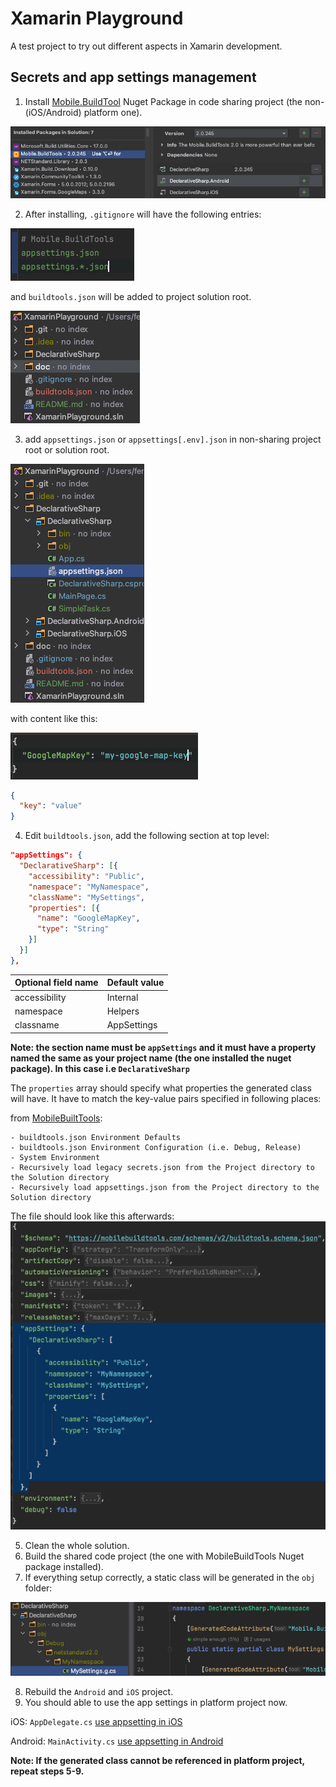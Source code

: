 # Xamarin Playground

A test project to try out different aspects in Xamarin development.

## Secrets and app settings management 

1. Install [Mobile.BuildTool](https://github.com/dansiegel/Mobile.BuildTools) Nuget Package in code sharing project (the non-(iOS/Android) platform one).

![Mobile.BuildTool Nuget Package](doc/appSettings/mobilebuildtools-install.png)

2. After installing, `.gitignore` will have the following entries:

![.ignore modifications](doc/appSettings/mobilebuildtools-ignore.png)

and `buildtools.json` will be added to project solution root.

![buildtools.json added](doc/appSettings/mobilebuildtools-file-added.png)

3. add `appsettings.json` or `appsettings[.env].json` in non-sharing project root or solution root.

![buildtools.json added](doc/appSettings/mobilebuildtools-appsetting.png)

with content like this:

![buildtools.json added](doc/appSettings/mobilebuildtools-appsetting-content.png)

```json
{
  "key": "value"
}
```

4. Edit `buildtools.json`, add the following section at top level:

```json
"appSettings": {
  "DeclarativeSharp": [{
    "accessibility": "Public",
    "namespace": "MyNamespace",
    "className": "MySettings",
    "properties": [{
      "name": "GoogleMapKey",
      "type": "String"
    }]
  }]
},
```
Optional field name | Default value
:---|:--- 
accessibility | Internal
namespace | Helpers
classname | AppSettings

**Note: the section name must be `appSettings` and it must have a property named the same as your project name (the one installed the nuget package). In this case i.e `DeclarativeSharp`** 

The `properties` array should specify what properties the generated class will have. It have to match the key-value pairs specified in following places:

from [MobileBuiltTools](https://mobilebuildtools.com/config/appsettings/):
```
- buildtools.json Environment Defaults
- buildtools.json Environment Configuration (i.e. Debug, Release)
- System Environment
- Recursively load legacy secrets.json from the Project directory to the Solution directory
- Recursively load appsettings.json from the Project directory to the Solution directory
```

The file should look like this afterwards:
![buildtools.json added](doc/appSettings/mobilebuildtools-config.png)

5. Clean the whole solution.
6. Build the shared code project (the one with MobileBuildTools Nuget package installed).
7. If everything setup correctly, a static class will be generated in the `obj` folder:

![buildtools.json added](doc/appSettings/mobilebuildtools-generated-class.png)

8. Rebuild the `Android` and `iOS` project.
9. You should able to use the app settings in platform project now.

iOS: `AppDelegate.cs`
[use appsetting in iOS](doc/appSettings/mobilebuildtools-ios.png)

Android: `MainActivity.cs`
[use appsetting in Android](doc/appSettings/mobilebuildtools-android.png)

**Note: If the generated class cannot be referenced in platform project, repeat steps 5-9.**
